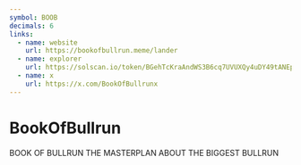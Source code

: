 ```yaml
---
symbol: BOOB
decimals: 6
links:
  - name: website
    url: https://bookofbullrun.meme/lander
  - name: explorer
    url: https://solscan.io/token/BGehTcKraAndWS3B6cq7UVUXQy4uDY49tANEprsTrUo7
  - name: x
    url: https://x.com/BookOfBullrunx
---
```


# BookOfBullrun

BOOK OF BULLRUN THE MASTERPLAN ABOUT THE BIGGEST BULLRUN
